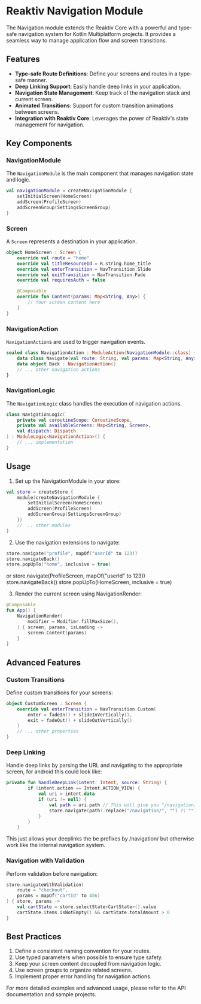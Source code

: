 # Reaktiv Navigation Module

The Navigation module extends the Reaktiv Core with a powerful and type-safe navigation system for Kotlin Multiplatform projects. It provides a seamless way to manage application flow and screen transitions.

## Features

- **Type-safe Route Definitions**: Define your screens and routes in a type-safe manner.
- **Deep Linking Support**: Easily handle deep links in your application.
- **Navigation State Management**: Keep track of the navigation stack and current screen.
- **Animated Transitions**: Support for custom transition animations between screens.
- **Integration with Reaktiv Core**: Leverages the power of Reaktiv's state management for navigation.

## Key Components

### NavigationModule

The `NavigationModule` is the main component that manages navigation state and logic.

```kotlin
val navigationModule = createNavigationModule {
    setInitialScreen(HomeScreen)
    addScreen(ProfileScreen)
    addScreenGroup(SettingsScreenGroup)
}
```

### Screen

A `Screen` represents a destination in your application.

```kotlin
object HomeScreen : Screen {
    override val route = "home"
    override val titleResourceId = R.string.home_title
    override val enterTransition = NavTransition.Slide
    override val exitTransition = NavTransition.Fade
    override val requiresAuth = false

    @Composable
    override fun Content(params: Map<String, Any>) {
        // Your screen content here
    }
}
```

### NavigationAction

`NavigationAction`s are used to trigger navigation events.

```kotlin
sealed class NavigationAction : ModuleAction(NavigationModule::class) {
    data class Navigate(val route: String, val params: Map<String, Any> = emptyMap()) : NavigationAction()
    data object Back : NavigationAction()
    // ... other navigation actions
}
```

### NavigationLogic

The `NavigationLogic` class handles the execution of navigation actions.

```kotlin
class NavigationLogic(
    private val coroutineScope: CoroutineScope,
    private val availableScreens: Map<String, Screen>,
    val dispatch: Dispatch
) : ModuleLogic<NavigationAction>() {
    // ... implementation
}
```

## Usage

1. Set up the NavigationModule in your store:

```kotlin
val store = createStore {
    module(createNavigationModule {
        setInitialScreen(HomeScreen)
        addScreen(ProfileScreen)
        addScreenGroup(SettingsScreenGroup)
    })
    // ... other modules
}
```

2. Use the navigation extensions to navigate:

```kotlin
store.navigate("profile", mapOf("userId" to 123))
store.navigateBack()
store.popUpTo("home", inclusive = true)
```
or
store.navigate(ProfileScreen, mapOf("userId" to 123))
store.navigateBack()
store.popUpTo(HomeScreen, inclusive = true)

3. Render the current screen using NavigationRender:

```kotlin
@Composable
fun App() {
    NavigationRender(
        modifier = Modifier.fillMaxSize(),
    ) { screen, params, isLoading ->
        screen.Content(params)
    }
}
```

## Advanced Features

### Custom Transitions

Define custom transitions for your screens:

```kotlin
object CustomScreen : Screen {
    override val enterTransition = NavTransition.Custom(
        enter = fadeIn() + slideInVertically(),
        exit = fadeOut() + slideOutVertically()
    )
    // ... other properties
}
```

### Deep Linking

Handle deep links by parsing the URL and navigating to the appropriate screen, for android this could look like:

```kotlin
private fun handleDeepLink(intent: Intent, source: String) {
        if (intent.action == Intent.ACTION_VIEW) {
            val uri = intent.data
            if (uri != null) {
                val path = uri.path // This will give you "/navigation/user/edit/456"
                store.navigate(path?.replace("/navigation/", "") ?: "")
            }
        }
    }
```
This just allows your deeplinks the be prefixes by /navigation/ but otherwise work like the internal navigation system.

### Navigation with Validation

Perform validation before navigation:

```kotlin
store.navigateWithValidation(
    route = "checkout",
    params = mapOf("cartId" to 456)
) { store, params ->
    val cartState = store.selectState<CartState>().value
    cartState.items.isNotEmpty() && cartState.totalAmount > 0
}
```

## Best Practices

1. Define a consistent naming convention for your routes.
2. Use typed parameters when possible to ensure type safety.
3. Keep your screen content decoupled from navigation logic.
4. Use screen groups to organize related screens.
5. Implement proper error handling for navigation actions.

For more detailed examples and advanced usage, please refer to the API documentation and sample projects.